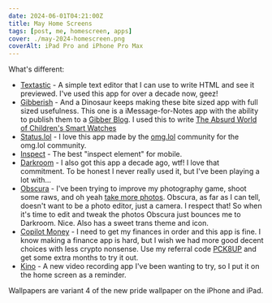 ```yaml
---
date: 2024-06-01T04:21:00Z
title: May Home Screens
tags: [post, me, homescreen, apps]
cover: ./may-2024-homescreen.png
coverAlt: iPad Pro and iPhone Pro Max
---
```


What's different:

- [Textastic](https://apps.apple.com/us/app/textastic-code-editor/id1049254261) - A simple text editor that I can use to write HTML and see it previewed. I've used this app for over a decade now, geez!
- [Gibberish](https://apps.apple.com/us/app/gibberish-writer/id6475566085) - And a Dinosaur keeps making these bite sized app with full sized usefulness. This one is a iMessage-for-Notes app with the ability to publish them to a [Gibber Blog](https://gibber.blog/). I used this to write [The Absurd World of Children's Smart Watches](https://melkat.blog/p/childrens-smart-watches)
- [Status.lol](https://apps.apple.com/us/app/status-log/id6444921793) - I love this app made by the [omg.lol](https://home.omg.lol/referred-by/melanie) community for the omg.lol community.
- [Inspect](https://apps.apple.com/us/app/inspect-browser/id1203594958) - The best "inspect element" for mobile.
- [Darkroom](https://apps.apple.com/us/app/darkroom-photo-video-editor/id953286746) - I also got this app a decade ago, wtf! I love that commitment. To be honest I never really used it, but I've been playing a lot with…
- [Obscura](https://apps.apple.com/us/app/obscura-pro-camera/id1579306989) - I've been trying to improve my photography game, shoot some raws, and oh yeah [take more photos](https://nyan.pics/@zicklepop). Obscura, as far as I can tell, doesn't want to be a photo editor, just a camera. I respect that! So when it's time to edit and tweak the photos Obscura just bounces me to Darkroom. Nice. Also has a sweet trans theme and icon.
- [Copilot Money](https://apps.apple.com/us/app/copilot-track-budget-money/id1447330651) - I need to get my finances in order and this app is fine. I know making a finance app is hard, but I wish we had more good decent choices with less crypto nonsense. Use my referral code [PCK8UP](https://copilot.money/link/xmK9yAsDUy4WNwmTA) and get some extra months to try it out.
- [Kino](https://apps.apple.com/us/app/kino-pro-video-camera/id6472380172) - A new video recording app I've been wanting to try, so I put it on the home screen as a reminder.

Wallpapers are variant 4 of the new pride wallpaper on the iPhone and iPad.
